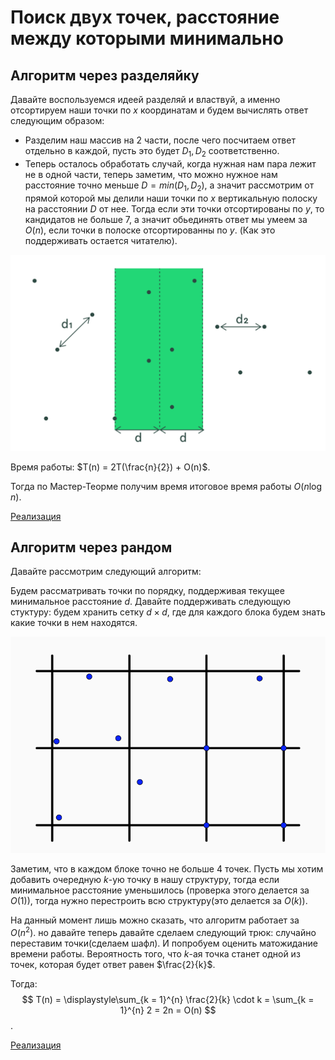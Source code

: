 # Поиск двух точек, расстояние между которыми минимально

## Алгоритм через разделяйку

Давайте воспользуемся идеей разделяй и властвуй, а именно отсортируем наши точки по $x$ координатам и будем вычислять ответ следующим образом:

- Разделим наш массив на 2 части, после чего посчитаем ответ отдельно в каждой, пусть это будет $D_1, D_2$ соответственно.
- Теперь осталось обработать случай, когда нужная нам пара лежит не в одной части, теперь заметим, что можно нужное нам расстояние точно меньше $D = min(D_1, D_2)$, а значит рассмотрим от прямой которой мы делили наши точки по $x$ вертикальную полоску на расстоянии $D$ от нее. Тогда если эти точки отсортированы по $y$, то кандидатов не больше 7, а значит обьединять ответ мы умеем за $O(n)$, если точки в полоске отсортированны по $y$. (Как это поддерживать остается читателю).

![image](/src_of_algo/images/image_for_closest_dots.png)

Время работы: $T(n) = 2T(\frac{n}{2}) + O(n)$.

Тогда по Мастер-Теорме получим время итоговое время работы $O(n \log n)$.

[Реализация](/src_of_algo/geometry/closest_pair_of_points/divide_and_conquer.cpp)

## Алгоритм через рандом

Давайте рассмотрим следующий алгоритм:

Будем рассматривать точки по порядку, поддерживая текущее минимальное расстояние $d$. Давайте поддерживать следующую стуктуру: будем хранить сетку $d \times d$, где для каждого блока будем знать какие точки в нем находятся.

![image](/src_of_algo/images/image_for_random_algo_for_closest_dots.png)

Заметим, что в каждом блоке точно не больше 4 точек. Пусть мы хотим добавить очередную $k$-ую точку в нашу структуру, тогда если минимальное расстояние уменьшилось (проверка этого делается за $O(1)$), тогда нужно перестроить всю структуру(это делается за $O(k)$).

На данный момент лишь можно сказать, что алгоритм работает за $O(n^2)$. но давайте теперь давайте сделаем следующий трюк: случайно переставим точки(сделаем шафл). И попробуем оценить матожидание времени работы. Вероятность того, что $k$-ая точка станет одной из точек, которая будет ответ равен $\frac{2}{k}$.

Тогда:
$$
T(n) = \displaystyle\sum_{k = 1}^{n} \frac{2}{k} \cdot k = \sum_{k = 1}^{n} 2 = 2n = O(n)
$$.

[Реализация](/src_of_algo/geometry/closest_pair_of_points/random.cpp)